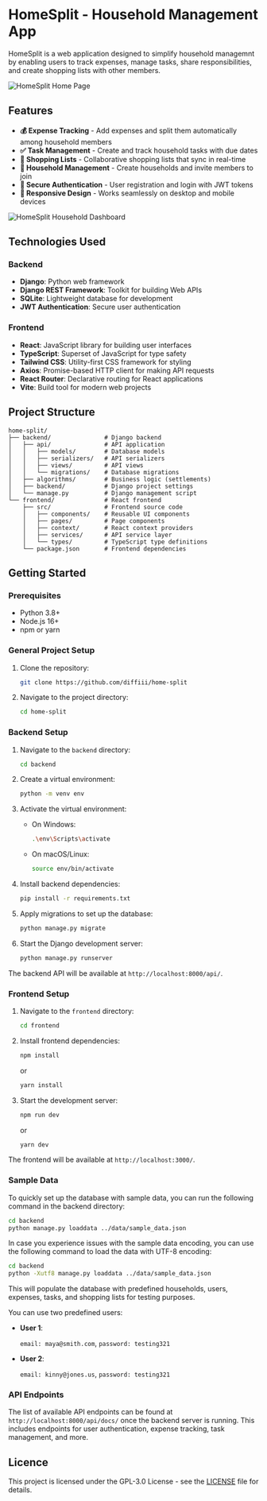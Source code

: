 # HomeSplit - Household Management App

HomeSplit is a web application designed to simplify household managemnt by enabling users to track expenses, manage tasks, share responsibilities, and create shopping lists with other members.

![HomeSplit Home Page](.assets/homepage.png)

## Features

- **💰 Expense Tracking** - Add expenses and split them automatically among household members
- **✅ Task Management** - Create and track household tasks with due dates
- **🛒 Shopping Lists** - Collaborative shopping lists that sync in real-time
- **👥 Household Management** - Create households and invite members to join
- **🔐 Secure Authentication** - User registration and login with JWT tokens
- **📱 Responsive Design** - Works seamlessly on desktop and mobile devices

![HomeSplit Household Dashboard](.assets/household.png)

## Technologies Used

### Backend
- **Django**: Python web framework
- **Django REST Framework**: Toolkit for building Web APIs
- **SQLite**: Lightweight database for development
- **JWT Authentication**: Secure user authentication

### Frontend
- **React**: JavaScript library for building user interfaces
- **TypeScript**: Superset of JavaScript for type safety
- **Tailwind CSS**: Utility-first CSS framework for styling
- **Axios**: Promise-based HTTP client for making API requests
- **React Router**: Declarative routing for React applications
- **Vite**: Build tool for modern web projects

## Project Structure

```
home-split/
├── backend/               # Django backend
│   ├── api/               # API application
│   │   ├── models/        # Database models
│   │   ├── serializers/   # API serializers
│   │   ├── views/         # API views
│   │   └── migrations/    # Database migrations
│   ├── algorithms/        # Business logic (settlements)
│   ├── backend/           # Django project settings
│   └── manage.py          # Django management script
└── frontend/              # React frontend
    ├── src/               # Frontend source code
    │   ├── components/    # Reusable UI components
    │   ├── pages/         # Page components
    │   ├── context/       # React context providers
    │   ├── services/      # API service layer
    │   └── types/         # TypeScript type definitions
    └── package.json       # Frontend dependencies
```

## Getting Started

### Prerequisites

- Python 3.8+
- Node.js 16+
- npm or yarn

### General Project Setup

1. Clone the repository:
    ```bash
    git clone https://github.com/diffiii/home-split
    ```

2. Navigate to the project directory:
    ```bash
    cd home-split
    ```

### Backend Setup

1. Navigate to the `backend` directory:
    ```bash
    cd backend
    ```

2. Create a virtual environment:
    ```bash
    python -m venv env
    ```

3. Activate the virtual environment:
    - On Windows:
        ```bash
        .\env\Scripts\activate
        ```
    - On macOS/Linux:
        ```bash
        source env/bin/activate
        ```

4. Install backend dependencies:
    ```bash
    pip install -r requirements.txt
    ```

5. Apply migrations to set up the database:
    ```bash
    python manage.py migrate
    ```

6. Start the Django development server:
    ```bash
    python manage.py runserver
    ```

The backend API will be available at `http://localhost:8000/api/`.

### Frontend Setup

1. Navigate to the `frontend` directory:
    ```bash
    cd frontend
    ```

2. Install frontend dependencies:
    ```bash
    npm install
    ```
    or
    ```bash
    yarn install
    ```

3. Start the development server:
    ```bash
    npm run dev
    ```
    or
    ```bash
    yarn dev
    ```

The frontend will be available at `http://localhost:3000/`.

### Sample Data

To quickly set up the database with sample data, you can run the following command in the backend directory:

```bash
cd backend
python manage.py loaddata ../data/sample_data.json
```

In case you experience issues with the sample data encoding, you can use the following command to load the data with UTF-8 encoding:

```bash
cd backend
python -Xutf8 manage.py loaddata ../data/sample_data.json
```

This will populate the database with predefined households, users, expenses, tasks, and shopping lists for testing purposes. 

You can use two predefined users:

- **User 1**: 

    `email: maya@smith.com`, `password: testing321`

- **User 2**: 

    `email: kinny@jones.us`, `password: testing321`

### API Endpoints

The list of available API endpoints can be found at `http://localhost:8000/api/docs/` once the backend server is running. This includes endpoints for user authentication, expense tracking, task management, and more.

## Licence

This project is licensed under the GPL-3.0 License - see the [LICENSE](LICENSE) file for details.
